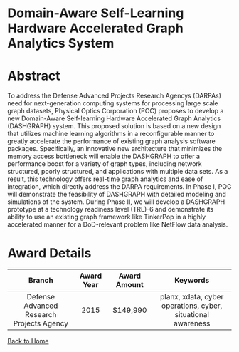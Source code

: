 
Domain-Aware Self-Learning Hardware Accelerated Graph Analytics System
======================================================================

# Abstract


To address the Defense Advanced Projects Research Agencys (DARPAs) need for next-generation computing systems for processing large scale graph datasets, Physical Optics Corporation (POC) proposes to develop a new Domain-Aware Self-learning Hardware Accelerated Graph Analytics (DASHGRAPH) system. This proposed solution is based on a new design that utilizes machine learning algorithms in a reconfigurable manner to greatly accelerate the performance of existing graph analysis software packages. Specifically, an innovative new architecture that minimizes the memory access bottleneck will enable the DASHGRAPH to offer a performance boost for a variety of graph types, including network structured, poorly structured, and applications with multiple data sets. As a result, this technology offers real-time graph analytics and ease of integration, which directly address the DARPA requirements. In Phase I, POC will demonstrate the feasibility of DASHGRAPH with detailed modeling and simulations of the system. During Phase II, we will develop a DASHGRAPH prototype at a technology readiness level (TRL)-6 and demonstrate its ability to use an existing graph framework like TinkerPop in a highly accelerated manner for a DoD-relevant problem like NetFlow data analysis.  

# Award Details

|Branch|Award Year|Award Amount|Keywords|
| :---: | :---: | :---: | :---: |
|Defense Advanced Research Projects Agency|2015|$149,990|planx, xdata, cyber operations, cyber, situational awareness|
  
  


[Back to Home](https://github.com/chrischow/dod_sbir_awards#1183)